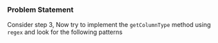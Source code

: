 ### Problem Statement

Consider step 3, Now try to implement the `getColumnType` method using `regex` and look for the following patterns 